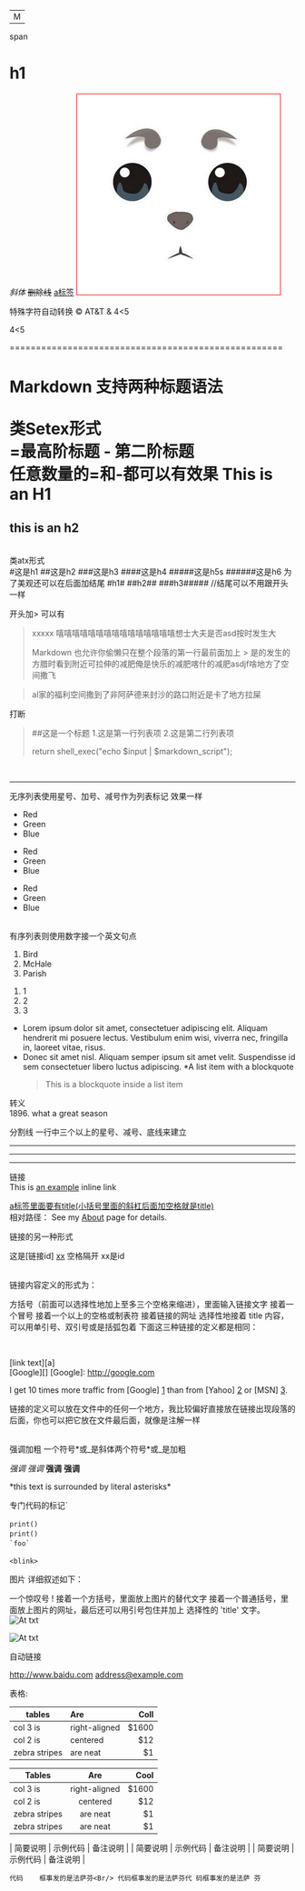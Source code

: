 <table>
<tr>
<td>M</td>
</tr>
</table>
<span>span</span>
<h1>h1</h1>
<cite>斜体</cite>
<del>删除线</del>
<a href="http://www.baidu.com">a标签</a>
<img style="border:1px solid red" src="./1.jpg"/>




特殊字符自动转换
&copy;
AT&T
&amp;
4<5

4&lt;5


====================================================

Markdown 支持两种标题语法<br/><br/>
类Setex形式<br/>
=最高阶标题 - 第二阶标题<br/>
任意数量的=和-都可以有效果
This is an H1
====
this is an h2
----
<br>
类atx形式<br/>
#这是h1
##这是h2
###这是h3
####这是h4
#####这是h5s
######这是h6
为了美观还可以在后面加结尾
#h1#
##h2##
###h3##### //结尾可以不用跟开头一样

开头加> 可以有
>xxxxx
>嘻嘻嘻嘻嘻嘻嘻嘻嘻嘻嘻嘻嘻嘻嘻想士大夫是否asd按时发生大
>
>Markdown 也允许你偷懒只在整个段落的第一行最前面加上 > 
是的发生的方腊时看到附近可拉伸的减肥俺是快乐的减肥喀什的减肥asdjf啥地方了空间撒飞

>al家的福利空间撒到了非阿萨德来封沙的路口附近是卡了地方拉屎

<p>打断</p>

>##这是一个标题
>1.这是第一行列表项
>2.这是第二行列表项
>
>  return shell_exec("echo $input | $markdown_script");

<br/>
<hr>
无序列表使用星号、加号、减号作为列表标记
效果一样

* Red
* Green
* Blue
+ Red
+ Green
+ Blue
- Red
- Green
- Blue

<br/>
有序列表则使用数字接一个英文句点

1. Bird
2. McHale
3. Parish

<ol>
<li>1</li>
<li>2</li>
<li>3</li>
</ol>

*   Lorem ipsum dolor sit amet, consectetuer adipiscing elit.
Aliquam hendrerit mi posuere lectus. Vestibulum enim wisi,
viverra nec, fringilla in, laoreet vitae, risus.
*   Donec sit amet nisl. Aliquam semper ipsum sit amet velit.
    Suspendisse id sem consectetuer libero luctus adipiscing.
*A list item with a blockquote
	>This is a blockquote
	>inside a list item

转义<br/>
1896\. what a great season

分割线 一行中三个以上的星号、减号、底线来建立
***
---
_____

链接
<br/>
This is [an example](http://www.baidu.com) inline link

[a标签里面要有title(小括号里面的斜杠后面加空格就是title)](http://www.baidu.com/ "Title")
<br/>
相对路径：
See my [About](/about/) page for details.

链接的另一种形式

这是[链接id] [xx]  空格隔开 xx是id

[xx]: http://example.com/  "Optional Title Here"
<br/>
链接内容定义的形式为：

方括号（前面可以选择性地加上至多三个空格来缩进），里面输入链接文字
接着一个冒号
接着一个以上的空格或制表符
接着链接的网址
选择性地接着 title 内容，可以用单引号、双引号或是括弧包着
下面这三种链接的定义都是相同：

[foo]: http://example.com/  "Optional Title Here"
[foo]: http://example.com/  'Optional Title Here'
[foo]: http://example.com/  (Optional Title Here)

<br/>

[link text][a]<br/>
[Google][]
[Google]: http://google.com

I get 10 times more traffic from [Google] [1] than from
[Yahoo] [2] or [MSN] [3].

  [1]: http://google.com/        "Google"
  [2]: http://search.yahoo.com/  "Yahoo Search"
  [3]: http://search.msn.com/    "MSN Search"

链接的定义可以放在文件中的任何一个地方，我比较偏好直接放在链接出现段落的后面，你也可以把它放在文件最后面，就像是注解一样

<Br/>
强调加粗
一个符号*或_是斜体两个符号*或_是加粗

*强调*
_强调_
**强调**
__强调__

\*this text is surrounded by literal asterisks\*

专门代码的标记`

`print()`<br/>
``print()``<br/>
`` `foo` ``

`<blink>`

图片
详细叙述如下：

一个惊叹号 !
接着一个方括号，里面放上图片的替代文字
接着一个普通括号，里面放上图片的网址，最后还可以用引号包住并加上 选择性的 'title' 文字。<br/>
![At txt](/1.jpg)

![At txt][id]

[id]: /1.jpg "这是Title"

自动链接

<http://www.baidu.com>
<address@example.com>


表格:

| tables        | Are           | Coll  |
| ------------- |:--------------|-----: |
| col 3 is      | right-aligned | $1600 |
| col 2 is      | centered      |   $12 |
| zebra stripes | are neat      |    $1 |


| Tables        | Are           | Cool  |
| ------------- |:-------------:| -----:|
| col 3 is      | right-aligned | $1600 |
| col 2 is      | centered      |   $12 |
| zebra stripes | are neat      |    $1 |
| zebra stripes | are neat      |    $1 |



| 简要说明 | 示例代码 | 备注说明 |
| 简要说明 | 示例代码 | 备注说明 |
| 简要说明 | 示例代码 | 备注说明 |

``代码	框事发的是法萨芬<Br/>
代码框事发的是法萨芬代	码框事发的是法萨
芬``